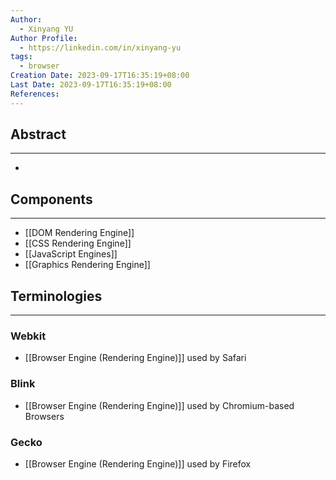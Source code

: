 ```yaml
---
Author:
  - Xinyang YU
Author Profile:
  - https://linkedin.com/in/xinyang-yu
tags:
  - browser
Creation Date: 2023-09-17T16:35:19+08:00
Last Date: 2023-09-17T16:35:19+08:00
References:
---
```

## Abstract
---
- 

## Components
---
- [[DOM Rendering Engine]]
- [[CSS Rendering Engine]]
- [[JavaScript Engines]]
- [[Graphics Rendering Engine]]


## Terminologies
---
### Webkit
- [[Browser Engine (Rendering Engine)]] used by Safari
### Blink
- [[Browser Engine (Rendering Engine)]] used by Chromium-based Browsers
### Gecko
- [[Browser Engine (Rendering Engine)]] used by Firefox